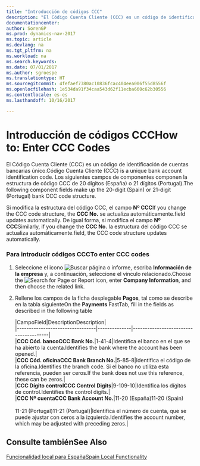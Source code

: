 ```yaml
---
title: "Introducción de códigos CCC"
description: "El Código Cuenta Cliente (CCC) es un código de identificación de cuentas bancarias único. Los siguientes campos de componentes componen la estructura de código CCC de 20 dígitos (España) o 21 dígitos (Portugal)."
documentationcenter: 
author: SorenGP
ms.prod: dynamics-nav-2017
ms.topic: article
ms.devlang: na
ms.tgt_pltfrm: na
ms.workload: na
ms.search.keywords: 
ms.date: 07/01/2017
ms.author: sgroespe
ms.translationtype: HT
ms.sourcegitcommit: 4fefaef7380ac10836fcac404eea006f55d8556f
ms.openlocfilehash: 1e534da91f34caa543d62f11ecba660c62b30556
ms.contentlocale: es-es
ms.lasthandoff: 10/16/2017

---
```

# <a name="how-to-enter-ccc-codes"></a><span data-ttu-id="7d084-104">Introducción de códigos CCC</span><span class="sxs-lookup"><span data-stu-id="7d084-104">How to: Enter CCC Codes</span></span>
<span data-ttu-id="7d084-105">El Código Cuenta Cliente (CCC) es un código de identificación de cuentas bancarias único.</span><span class="sxs-lookup"><span data-stu-id="7d084-105">Código Cuenta Cliente (CCC) is a unique bank account identification code.</span></span> <span data-ttu-id="7d084-106">Los siguientes campos de componentes componen la estructura de código CCC de 20 dígitos (España) o 21 dígitos (Portugal).</span><span class="sxs-lookup"><span data-stu-id="7d084-106">The following component fields make up the 20-digit (Spain) or 21-digit (Portugal) bank CCC code structure.</span></span>  
  
 <span data-ttu-id="7d084-107">Si modifica la estructura del código CCC, el campo **Nº CCC**</span><span class="sxs-lookup"><span data-stu-id="7d084-107">If you change the CCC code structure, the **CCC No.**</span></span> <span data-ttu-id="7d084-108">se actualiza automáticamente.</span><span class="sxs-lookup"><span data-stu-id="7d084-108">field updates automatically.</span></span> <span data-ttu-id="7d084-109">De igual forma, si modifica el campo **Nº CCC**</span><span class="sxs-lookup"><span data-stu-id="7d084-109">Similarly, if you change the **CCC No.**</span></span> <span data-ttu-id="7d084-110">la estructura del código CCC se actualiza automáticamente.</span><span class="sxs-lookup"><span data-stu-id="7d084-110">field, the CCC code structure updates automatically.</span></span>  
  
### <a name="to-enter-ccc-codes"></a><span data-ttu-id="7d084-111">Para introducir códigos CCC</span><span class="sxs-lookup"><span data-stu-id="7d084-111">To enter CCC codes</span></span>  
  
1.  <span data-ttu-id="7d084-112">Seleccione el icono ![Buscar página o informe](media/ui-search/search_small.png "icono Buscar página o informe"), escriba **Información de la empresa** y, a continuación, seleccione el vínculo relacionado.</span><span class="sxs-lookup"><span data-stu-id="7d084-112">Choose the ![Search for Page or Report](media/ui-search/search_small.png "Search for Page or Report icon") icon, enter **Company Information**, and then choose the related link.</span></span>  
  
2.  <span data-ttu-id="7d084-113">Rellene los campos de la ficha desplegable **Pagos**, tal como se describe en la tabla siguiente</span><span class="sxs-lookup"><span data-stu-id="7d084-113">On the **Payments** FastTab, fill in the fields as described in the following table</span></span>  
  
    |<span data-ttu-id="7d084-114">Campo</span><span class="sxs-lookup"><span data-stu-id="7d084-114">Field</span></span>|<span data-ttu-id="7d084-115">Description</span><span class="sxs-lookup"><span data-stu-id="7d084-115">Description</span></span>|  
    |---------------------------------|--------------|---------------------------------------|  
    |<span data-ttu-id="7d084-116">**CCC Cód. banco**</span><span class="sxs-lookup"><span data-stu-id="7d084-116">**CCC Bank No.**</span></span>|<span data-ttu-id="7d084-117">1-4</span><span class="sxs-lookup"><span data-stu-id="7d084-117">1-4</span></span>|<span data-ttu-id="7d084-118">Identifica el banco en el que se ha abierto la cuenta.</span><span class="sxs-lookup"><span data-stu-id="7d084-118">Identifies the bank where the account has been opened.</span></span>|  
    |<span data-ttu-id="7d084-119">**CCC Cód. oficina**</span><span class="sxs-lookup"><span data-stu-id="7d084-119">**CCC Bank Branch No.**</span></span>|<span data-ttu-id="7d084-120">5-8</span><span class="sxs-lookup"><span data-stu-id="7d084-120">5-8</span></span>|<span data-ttu-id="7d084-121">Identifica el código de la oficina.</span><span class="sxs-lookup"><span data-stu-id="7d084-121">Identifies the branch code.</span></span> <span data-ttu-id="7d084-122">Si el banco no utiliza esta referencia, pueden ser ceros.</span><span class="sxs-lookup"><span data-stu-id="7d084-122">If the bank does not use this reference, these can be zeros.</span></span>|  
    |<span data-ttu-id="7d084-123">**CCC Dígito control**</span><span class="sxs-lookup"><span data-stu-id="7d084-123">**CCC Control Digits**</span></span>|<span data-ttu-id="7d084-124">9-10</span><span class="sxs-lookup"><span data-stu-id="7d084-124">9-10</span></span>|<span data-ttu-id="7d084-125">Identifica los dígitos de control.</span><span class="sxs-lookup"><span data-stu-id="7d084-125">Identifies the control digits.</span></span>|  
    |<span data-ttu-id="7d084-126">**CCC Nº cuenta**</span><span class="sxs-lookup"><span data-stu-id="7d084-126">**CCC Bank Account No.**</span></span>|<span data-ttu-id="7d084-127">11-20 (España)</span><span class="sxs-lookup"><span data-stu-id="7d084-127">11-20 (Spain)</span></span><br /><br /> <span data-ttu-id="7d084-128">11-21 (Portugal)</span><span class="sxs-lookup"><span data-stu-id="7d084-128">11-21 (Portugal)</span></span>|<span data-ttu-id="7d084-129">Identifica el número de cuenta, que se puede ajustar con ceros a la izquierda.</span><span class="sxs-lookup"><span data-stu-id="7d084-129">Identifies the account number, which may be adjusted with preceding zeros.</span></span>|  
  
## <a name="see-also"></a><span data-ttu-id="7d084-130">Consulte también</span><span class="sxs-lookup"><span data-stu-id="7d084-130">See Also</span></span>  
 [<span data-ttu-id="7d084-131">Funcionalidad local para España</span><span class="sxs-lookup"><span data-stu-id="7d084-131">Spain Local Functionality</span></span>](spain-local-functionality.md)
